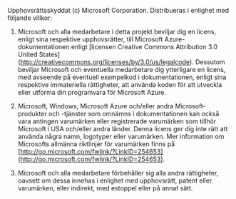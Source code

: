 ﻿Upphovsrättsskyddat (c) Microsoft Corporation.  Distribueras i enlighet med följande villkor:
 
1. Microsoft och alla medarbetare i detta projekt beviljar dig en licens, enligt sina respektive upphovsrätter, till Microsoft Azure-dokumentationen enligt [licensen Creative Commons Attribution 3.0 United States] (http://creativecommons.org/licenses/by/3.0/us/legalcode).  Dessutom beviljar Microsoft och eventuella medarbetare dig ytterligare en licens, med avseende på eventuell exempelkod i dokumentationen, enligt sina respektive immateriella rättigheter, att använda koden för att utveckla eller utforma din programvara för Microsoft Azure.
 
2.  Microsoft, Windows, Microsoft Azure och/eller andra Microsoft-produkter och -tjänster som omnämns i dokumentationen kan också vara antingen varumärken eller registrerade varumärken som tillhör Microsoft i USA och/eller andra länder. Denna licens ger dig inte rätt att använda några namn, logotyper eller varumärken. Mer information om Microsofts allmänna riktlinjer för varumärken finns på [http://go.microsoft.com/fwlink/?LinkID=254653](http://go.microsoft.com/fwlink/?LinkID=254653).
 
3.  Microsoft och alla medarbetare förbehåller sig alla andra rättigheter, oavsett om dessa innehas i enlighet med upphovsrätt, patent eller varumärken, eller indirekt, med estoppel eller på annat sätt.